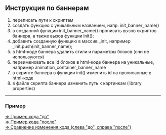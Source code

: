 <h2>Инструкция по баннерам</h2>

<ol>
    <li>переписать пути к скриптам</li>
    <li>создать функцию с уникальным названием, напр. init_banner_name()</li>
    <li>в созданной функции init_banner_name() прописать вызов скриптов баннера, а также вызов функции init();</li>
    <li>добавить созданную функцию в массив _init, например _init.push(init_banner_name);</li>
    <li>в html-коде баннера удалить стили и параметры блоков (они не используются)</li>
    <li>переименовать все id блоков в html-коде баннера на уникальные, например animation_container_banner_name</li>
    <li>в скрипте баннера в функции init() изменить id на прописанные в html-коде</li>
    <li>в файле скрипта баннера изменить путь к картинкам (library properties)</li>
</ol>

<hr>

<h3>Пример</h3>
<a href="https://github.com/natabitrix/bitrix_animation_banner_instruction/blob/master/banner_code_before.txt" target="_blank">⇒ Пример кода "до"</a><br>
<a href="https://github.com/natabitrix/bitrix_animation_banner_instruction/blob/master/banner_code_after.txt" target="_blank">⇒ Пример кода "после"</a>

<br>
<a href="https://github.com/natabitrix/bitrix_animation_banner_instruction/commit/9b090ab77ff293bef007e7dd847f330384702669?diff=split" target="_blank">⇒ Сравнение изменения кода (слева "до", справа "после")</a>

<br>
<br>

